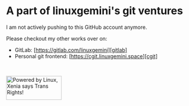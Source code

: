 # A part of linuxgemini's git ventures

I am not actively pushing to this GitHub account anymore.

Please checkout my other works over on:

  - GitLab: [https://gitlab.com/linuxgemini][gitlab]
  - Personal git frontend: [https://cgit.linuxgemini.space][cgit]

</br>

<a href="https://web.archive.org/web/20200607110906/https://twitter.com/cathodegaytube/status/1269405917700710400"><img src="https://linuxgemini.space/poweredby.png" alt="Powered by Linux, Xenia says Trans Rights!" width="150" height="65" /></a>

[gitlab]: https://gitlab.com/linuxgemini
[cgit]: https://cgit.linuxgemini.space

